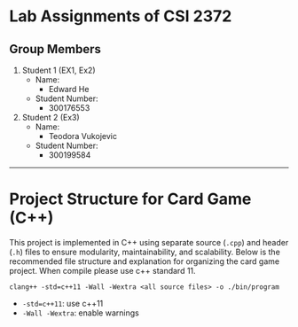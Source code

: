 # Lab Assignments of CSI 2372

## Group Members
1. Student 1 (EX1, Ex2)
    * Name:
        - Edward He
    * Student Number:
        - 300176553
2. Student 2 (Ex3)
    * Name:
        - Teodora Vukojevic
    * Student Number:
        - 300199584

-----

# Project Structure for Card Game (C++)

This project is implemented in C++ using separate source (`.cpp`) and header (`.h`) files to ensure modularity, maintainability, and scalability. Below is the recommended file structure and explanation for organizing the card game project.
When compile please use c++ standard 11.

`clang++ -std=c++11 -Wall -Wextra <all source files> -o ./bin/program`
   * `-std=c++11`: use c++11
   * `-Wall -Wextra`: enable warnings
